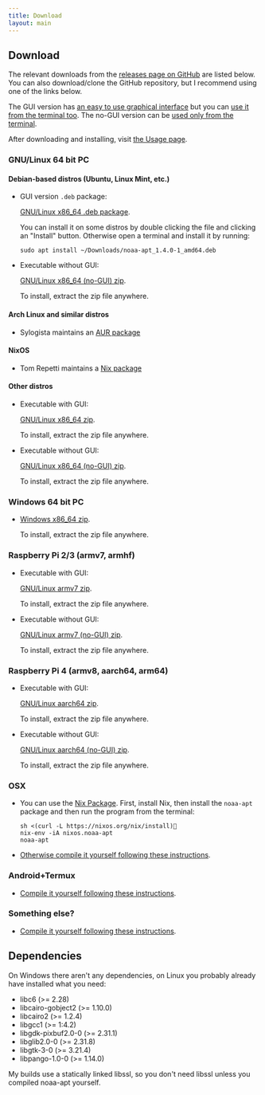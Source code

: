 ```yaml
---
title: Download
layout: main
---
```


## Download

The relevant downloads from the
[releases page on GitHub](https://github.com/martinber/noaa-apt/releases) are
listed below. You can also download/clone the GitHub repository, but I recommend
using one of the links below.

The GUI version has [an easy to use graphical interface](./usage.html#gui) but
you can [use it from the terminal too](./usage.html#terminal). The no-GUI
version can be [used only from the terminal](./usage.html#terminal).

After downloading and installing, visit [the Usage page](./usage.html).

### GNU/Linux 64 bit PC

#### Debian-based distros (Ubuntu, Linux Mint, etc.)

- GUI version `.deb` package:

    [GNU/Linux x86_64 .deb package][amd64_deb].

    You can install it on some distros by double clicking the file and clicking
    an "Install" button. Otherwise open a terminal and install it by running:

    ```
    sudo apt install ~/Downloads/noaa-apt_1.4.0-1_amd64.deb
    ```

- Executable without GUI:

    [GNU/Linux x86_64 (no-GUI) zip][x86_64_linux_gnu_nogui_zip].

    To install, extract the zip file anywhere.

#### Arch Linux and similar distros

- Sylogista maintains an [AUR package](https://aur.archlinux.org/packages/noaa-apt/)

#### NixOS

- Tom Repetti maintains a [Nix package](https://search.nixos.org/packages?query=noaa-apt&from=0&size=30&sort=relevance&channel=unstable)

#### Other distros

- Executable with GUI:

    [GNU/Linux x86_64 zip][x86_64_linux_gnu_zip].

    To install, extract the zip file anywhere.

- Executable without GUI:

    [GNU/Linux x86_64 (no-GUI) zip][x86_64_linux_gnu_nogui_zip].

    To install, extract the zip file anywhere.

### Windows 64 bit PC

- [Windows x86_64 zip][x86_64_windows_gnu_zip].

    To install, extract the zip file anywhere.

### Raspberry Pi 2/3 (armv7, armhf)

- Executable with GUI:

    [GNU/Linux armv7 zip][armv7_linux_gnueabihf_zip].

    To install, extract the zip file anywhere.

- Executable without GUI:

    [GNU/Linux armv7 (no-GUI) zip][armv7_linux_gnueabihf_nogui_zip].

    To install, extract the zip file anywhere.

### Raspberry Pi 4 (armv8, aarch64, arm64)

- Executable with GUI:

    [GNU/Linux aarch64 zip][aarch64_linux_gnu_zip].

    To install, extract the zip file anywhere.

- Executable without GUI:

    [GNU/Linux aarch64 (no-GUI) zip][aarch64_linux_gnu_nogui_zip].

    To install, extract the zip file anywhere.

### OSX

- You can use the [Nix Package](https://search.nixos.org/packages?query=noaa-apt&from=0&size=30&sort=relevance&channel=unstable).
    First, install Nix, then install the `noaa-apt` package and then run the
    program from the terminal:

    ```
    sh <(curl -L https://nixos.org/nix/install)
    nix-env -iA nixos.noaa-apt
    noaa-apt
    ```

- [Otherwise compile it yourself following these instructions](./development.html#compilation).

### Android+Termux

- [Compile it yourself following these instructions](./development.html#compilation).

### Something else?

- [Compile it yourself following these instructions](./development.html#compilation).

## Dependencies

On Windows there aren't any dependencies, on Linux you probably already have
installed what you need:

- libc6 (>= 2.28)
- libcairo-gobject2 (>= 1.10.0)
- libcairo2 (>= 1.2.4)
- libgcc1 (>= 1:4.2)
- libgdk-pixbuf2.0-0 (>= 2.31.1)
- libglib2.0-0 (>= 2.31.8)
- libgtk-3-0 (>= 3.21.4)
- libpango-1.0-0 (>= 1.14.0)

My builds use a statically linked libssl, so you don't need libssl unless you
compiled noaa-apt yourself.

[amd64_deb]: https://github.com/martinber/noaa-apt/releases/download/v1.4.0/noaa-apt_1.4.0-1_amd64.deb
[x86_64_windows_gnu_zip]: https://github.com/martinber/noaa-apt/releases/download/v1.4.0/noaa-apt-1.4.0-x86_64-windows-gnu.zip
[x86_64_linux_gnu_zip]: https://github.com/martinber/noaa-apt/releases/download/v1.4.0/noaa-apt-1.4.0-x86_64-linux-gnu.zip
[x86_64_linux_gnu_nogui_zip]: https://github.com/martinber/noaa-apt/releases/download/v1.4.0/noaa-apt-1.4.0-x86_64-linux-gnu-nogui.zip
[armv7_linux_gnueabihf_zip]: https://github.com/martinber/noaa-apt/releases/download/v1.4.0/noaa-apt-1.4.0-armv7-linux-gnueabihf.zip
[armv7_linux_gnueabihf_nogui_zip]: https://github.com/martinber/noaa-apt/releases/download/v1.4.0/noaa-apt-1.4.0-armv7-linux-gnueabihf-nogui.zip
[aarch64_linux_gnu_zip]: https://github.com/martinber/noaa-apt/releases/download/v1.4.0/noaa-apt-1.4.0-aarch64-linux-gnu.zip
[aarch64_linux_gnu_nogui_zip]: https://github.com/martinber/noaa-apt/releases/download/v1.4.0/noaa-apt-1.4.0-aarch64-linux-gnu-nogui.zip
